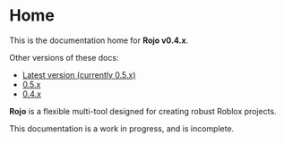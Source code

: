 # Home
This is the documentation home for **Rojo v0.4.x**.

Other versions of these docs:

* [Latest version (currently 0.5.x)](/docs/latest)
* [0.5.x](/docs/0.5.x)
* [0.4.x](/docs/0.4.x)

**Rojo** is a flexible multi-tool designed for creating robust Roblox projects.

This documentation is a work in progress, and is incomplete.